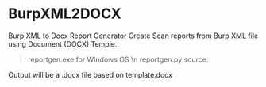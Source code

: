 # BurpXML2DOCX
Burp XML to Docx Report Generator
Create Scan reports from Burp XML file using Document (DOCX) Temple.

> reportgen.exe for Windows OS \n
> reportgen.py source.

Output will be a .docx file based on template.docx 
